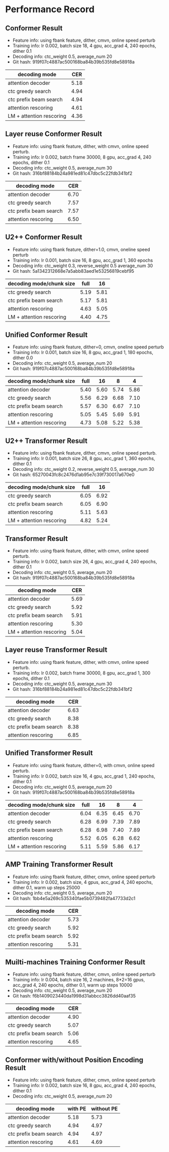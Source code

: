 # Performance Record

## Conformer Result

* Feature info: using fbank feature, dither, cmvn, online speed perturb
* Training info: lr 0.002, batch size 18, 4 gpu, acc_grad 4, 240 epochs, dither 0.1
* Decoding info: ctc_weight 0.5, average_num 20
* Git hash: 919f07c4887ac500168ba84b39b535fd8e58918a

| decoding mode             | CER   |
|---------------------------|-------|
| attention decoder         | 5.18  |
| ctc greedy search         | 4.94  |
| ctc prefix beam search    | 4.94  |
| attention rescoring       | 4.61  |
| LM + attention rescoring  | 4.36  |

## Layer reuse Conformer Result

* Feature info: using fbank feature, dither, with cmvn, online speed perturb.
* Training info: lr 0.002, batch frame 30000, 8 gpu, acc_grad 4, 240 epochs, dither 0.1
* Decoding info: ctc_weight 0.5, average_num 30
* Git hash: 316bf88184b24a981ed81c47dbc5c22fdb341bf2

| decoding mode             | CER   |
|---------------------------|-------|
| attention decoder         | 6.70  |
| ctc greedy search         | 7.57  |
| ctc prefix beam search    | 7.57  |
| attention rescoring       | 6.50  |

## U2++ Conformer Result

* Feature info: using fbank feature, dither=1.0, cmvn, oneline speed perturb
* Training info: lr 0.001, batch size 16, 8 gpu, acc_grad 1, 360 epochs
* Decoding info: ctc_weight 0.3, reverse_weight 0.5  average_num 30
* Git hash: 5a1342312668e7a5abb83aed1e53256819cebf95

| decoding mode/chunk size  | full  | 16    |
|---------------------------|-------|-------|
| ctc greedy search         | 5.19  | 5.81  |
| ctc prefix beam search    | 5.17  | 5.81  |
| attention rescoring       | 4.63  | 5.05  |
| LM + attention rescoring  | 4.40  | 4.75  |

## Unified Conformer Result

* Feature info: using fbank feature, dither=0, cmvn, oneline speed perturb
* Training info: lr 0.001, batch size 16, 8 gpu, acc_grad 1, 180 epochs, dither 0.0
* Decoding info: ctc_weight 0.5, average_num 20
* Git hash: 919f07c4887ac500168ba84b39b535fd8e58918a

| decoding mode/chunk size  | full  | 16    | 8     | 4     |
|---------------------------|-------|-------|-------|-------|
| attention decoder         | 5.40  | 5.60  | 5.74  | 5.86  |
| ctc greedy search         | 5.56  | 6.29  | 6.68  | 7.10  |
| ctc prefix beam search    | 5.57  | 6.30  | 6.67  | 7.10  |
| attention rescoring       | 5.05  | 5.45  | 5.69  | 5.91  |
| LM + attention rescoring  | 4.73  | 5.08  | 5.22  | 5.38  |

## U2++ Transformer Result

* Feature info: using fbank feature, dither, cmvn, online speed perturb.
* Training info: lr 0.001, batch size 26, 8 gpu, acc_grad 1, 360 epochs, dither 0.1
* Decoding info: ctc_weight 0.2, reverse_weight 0.5, average_num 30
* Git hash: 65270043fc8c2476d1ab95e7c39f730017a670e0

| decoding mode/chunk size  | full  | 16    |
|---------------------------|-------|-------|
| ctc greedy search         | 6.05  | 6.92  |
| ctc prefix beam search    | 6.05  | 6.90  |
| attention rescoring       | 5.11  | 5.63  |
| LM + attention rescoring  | 4.82  | 5.24  |

## Transformer Result

* Feature info: using fbank feature, dither, with cmvn, online speed perturb.
* Training info: lr 0.002, batch size 26, 4 gpu, acc_grad 4, 240 epochs, dither 0.1
* Decoding info: ctc_weight 0.5, average_num 20
* Git hash: 919f07c4887ac500168ba84b39b535fd8e58918a

| decoding mode             | CER   |
|---------------------------|-------|
| attention decoder         | 5.69  |
| ctc greedy search         | 5.92  |
| ctc prefix beam search    | 5.91  |
| attention rescoring       | 5.30  |
| LM + attention rescoring  | 5.04  |

## Layer reuse Transformer Result

* Feature info: using fbank feature, dither, with cmvn, online speed perturb.
* Training info: lr 0.002, batch frame 30000, 8 gpu, acc_grad 1, 300 epochs, dither 0.1
* Decoding info: ctc_weight 0.5, average_num 30
* Git hash: 316bf88184b24a981ed81c47dbc5c22fdb341bf2

| decoding mode             | CER   |
|---------------------------|-------|
| attention decoder         | 6.63  |
| ctc greedy search         | 8.38  |
| ctc prefix beam search    | 8.38  |
| attention rescoring       | 6.85  |

## Unified Transformer Result

* Feature info: using fbank feature, dither=0, with cmvn, online speed perturb.
* Training info: lr 0.002, batch size 16, 4 gpu, acc_grad 1, 240 epochs, dither 0.1
* Decoding info: ctc_weight 0.5, average_num 20
* Git hash: 919f07c4887ac500168ba84b39b535fd8e58918a

| decoding mode/chunk size  | full  | 16    | 8     | 4     |
|---------------------------|-------|-------|-------|-------|
| attention decoder         | 6.04  | 6.35  | 6.45  | 6.70  |
| ctc greedy search         | 6.28  | 6.99  | 7.39  | 7.89  |
| ctc prefix beam search    | 6.28  | 6.98  | 7.40  | 7.89  |
| attention rescoring       | 5.52  | 6.05  | 6.28  | 6.62  |
| LM + attention rescoring  | 5.11  | 5.59  | 5.86  | 6.17  |

## AMP Training Transformer Result

* Feature info: using fbank feature, dither, cmvn, online speed perturb
* Training info: lr 0.002, batch size, 4 gpus, acc_grad 4, 240 epochs, dither 0.1, warm up steps 25000
* Decoding info: ctc_weight 0.5, average_num 20
* Git hash: 1bb4e5a269c535340fae5b0739482fa47733d2c1

| decoding mode          | CER  |
|------------------------|------|
| attention decoder      | 5.73 |
| ctc greedy search      | 5.92 |
| ctc prefix beam search | 5.92 |
| attention rescoring    | 5.31 |


## Muilti-machines Training Conformer Result

* Feature info: using fbank feature, dither, cmvn, online speed perturb
* Training info: lr 0.004, batch size 16, 2 machines, 8\*2=16 gpus, acc_grad 4, 240 epochs, dither 0.1, warm up steps 10000
* Decoding info: ctc_weight 0.5, average_num 20
* Git hash: f6b1409023440da1998d31abbcc3826dd40aaf35

| decoding mode          | CER  |
|------------------------|------|
| attention decoder      | 4.90 |
| ctc greedy search      | 5.07 |
| ctc prefix beam search | 5.06 |
| attention rescoring    | 4.65 |


## Conformer with/without Position Encoding Result

* Feature info: using fbank feature, dither, cmvn, online speed perturb
* Training info: lr 0.002, batch size 16, 8 gpu, acc_grad 4, 240 epochs, dither 0.1
* Decoding info: ctc_weight 0.5, average_num 20

| decoding mode          | with PE | without PE |
|------------------------|---------|------------|
| attention decoder      | 5.18    | 5.73       |
| ctc greedy search      | 4.94    | 4.97       |
| ctc prefix beam search | 4.94    | 4.97       |
| attention rescoring    | 4.61    | 4.69       |

